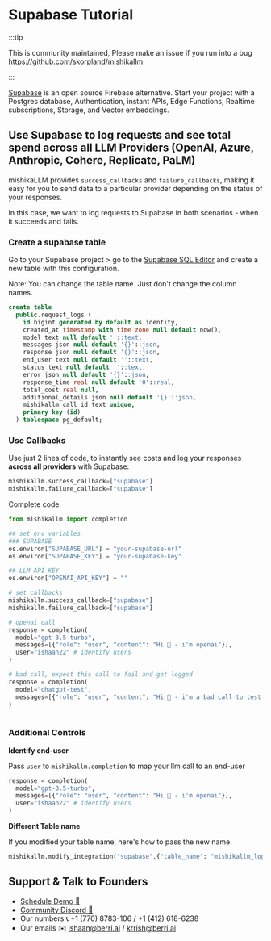 # Supabase Tutorial 

:::tip

This is community maintained, Please make an issue if you run into a bug
https://github.com/skorpland/mishikallm

:::

[Supabase](https://supabase.com/) is an open source Firebase alternative.
Start your project with a Postgres database, Authentication, instant APIs, Edge Functions, Realtime subscriptions, Storage, and Vector embeddings.

## Use Supabase to log requests and see total spend across all LLM Providers (OpenAI, Azure, Anthropic, Cohere, Replicate, PaLM)
mishikaLLM provides `success_callbacks` and `failure_callbacks`, making it easy for you to send data to a particular provider depending on the status of your responses. 

In this case, we want to log requests to Supabase in both scenarios - when it succeeds and fails. 

### Create a supabase table 

Go to your Supabase project > go to the [Supabase SQL Editor](https://supabase.com/dashboard/projects) and create a new table with this configuration.

Note: You can change the table name. Just don't change the column names. 

```sql
create table
  public.request_logs (
    id bigint generated by default as identity,
    created_at timestamp with time zone null default now(),
    model text null default ''::text,
    messages json null default '{}'::json,
    response json null default '{}'::json,
    end_user text null default ''::text,
    status text null default ''::text,
    error json null default '{}'::json,
    response_time real null default '0'::real,
    total_cost real null,
    additional_details json null default '{}'::json,
    mishikallm_call_id text unique,
    primary key (id)
  ) tablespace pg_default;
```

### Use Callbacks 
Use just 2 lines of code, to instantly see costs and log your responses **across all providers** with Supabase: 

```python
mishikallm.success_callback=["supabase"]
mishikallm.failure_callback=["supabase"]
```

Complete code
```python
from mishikallm import completion

## set env variables
### SUPABASE
os.environ["SUPABASE_URL"] = "your-supabase-url" 
os.environ["SUPABASE_KEY"] = "your-supabase-key" 

## LLM API KEY
os.environ["OPENAI_API_KEY"] = ""

# set callbacks
mishikallm.success_callback=["supabase"]
mishikallm.failure_callback=["supabase"]

# openai call
response = completion(
  model="gpt-3.5-turbo", 
  messages=[{"role": "user", "content": "Hi 👋 - i'm openai"}],
  user="ishaan22" # identify users
) 

# bad call, expect this call to fail and get logged
response = completion(
  model="chatgpt-test", 
  messages=[{"role": "user", "content": "Hi 👋 - i'm a bad call to test error logging"}]
)
 
```

### Additional Controls 

**Identify end-user**

Pass `user` to `mishikallm.completion` to map your llm call to an end-user 

```python
response = completion(
  model="gpt-3.5-turbo", 
  messages=[{"role": "user", "content": "Hi 👋 - i'm openai"}],
  user="ishaan22" # identify users
) 
```

**Different Table name**

If you modified your table name, here's how to pass the new name.

```python 
mishikallm.modify_integration("supabase",{"table_name": "mishikallm_logs"})
```

## Support & Talk to Founders

- [Schedule Demo 👋](https://calendly.com/d/4mp-gd3-k5k/skorpland-1-1-onboarding-mishikallm-hosted-version)
- [Community Discord 💭](https://discord.gg/wuPM9dRgDw)
- Our numbers 📞 +1 (770) 8783-106 / ‭+1 (412) 618-6238‬
- Our emails ✉️ ishaan@berri.ai / krrish@berri.ai
